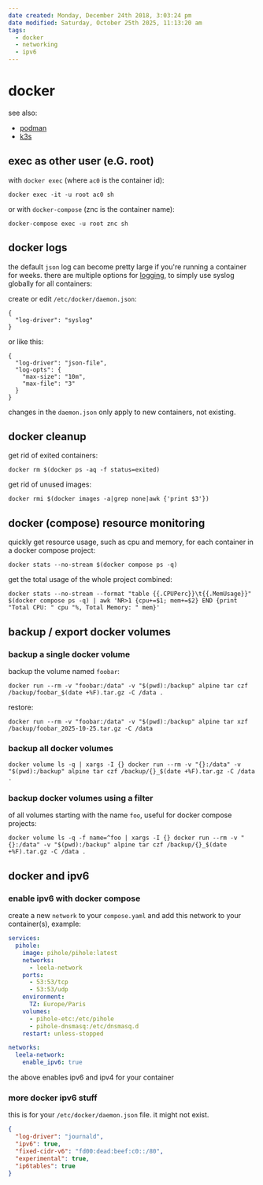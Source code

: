 ```yaml
---
date created: Monday, December 24th 2018, 3:03:24 pm
date modified: Saturday, October 25th 2025, 11:13:20 am
tags:
  - docker
  - networking
  - ipv6
---
```


# docker

see also:

- [podman](/man/podman)
- [k3s](/man/k3s)

## exec as other user (e.G. root)

with `docker exec` (where `ac0` is the container id):

```
docker exec -it -u root ac0 sh
```

or with `docker-compose` (znc is the container name):

```
docker-compose exec -u root znc sh
```

## docker logs

the default `json` log can become pretty large if you're running a container for weeks. there are multiple options for [logging](https://docs.docker.com/config/containers/logging/), to simply use syslog globally for all containers:

create or edit `/etc/docker/daemon.json`:

```
{
  "log-driver": "syslog"
}
```

or like this:

```
{
  "log-driver": "json-file",
  "log-opts": {
    "max-size": "10m",
    "max-file": "3"
  }
}
```

changes in the `daemon.json` only apply to new containers, not existing.

## docker cleanup

get rid of exited containers:

```
docker rm $(docker ps -aq -f status=exited)
```

get rid of unused images:

```
docker rmi $(docker images -a|grep none|awk {'print $3'})
```

## docker (compose) resource monitoring

quickly get resource usage, such as cpu and memory, for each container in a docker compose project:

```shell
docker stats --no-stream $(docker compose ps -q)
```

get the total usage of the whole project combined:

```shell
docker stats --no-stream --format "table {{.CPUPerc}}\t{{.MemUsage}}" $(docker compose ps -q) | awk 'NR>1 {cpu+=$1; mem+=$2} END {print "Total CPU: " cpu "%, Total Memory: " mem}'
```

## backup / export docker volumes

### backup a single docker volume

backup the volume named `foobar`:

```shell
docker run --rm -v "foobar:/data" -v "$(pwd):/backup" alpine tar czf /backup/foobar_$(date +%F).tar.gz -C /data .
```

restore:

```shell
docker run --rm -v "foobar:/data" -v "$(pwd):/backup" alpine tar xzf /backup/foobar_2025-10-25.tar.gz -C /data
```

### backup all docker volumes

```shell
docker volume ls -q | xargs -I {} docker run --rm -v "{}:/data" -v "$(pwd):/backup" alpine tar czf /backup/{}_$(date +%F).tar.gz -C /data .
```

### backup docker volumes using a filter

of all volumes starting with the name `foo`, useful for docker compose projects:

```shell
docker volume ls -q -f name=^foo | xargs -I {} docker run --rm -v "{}:/data" -v "$(pwd):/backup" alpine tar czf /backup/{}_$(date +%F).tar.gz -C /data .
```

## docker and ipv6

### enable ipv6 with docker compose

create a new `network` to your `compose.yaml` and add this network to your container(s), example:

```yaml
services:
  pihole:
    image: pihole/pihole:latest
    networks:
      - leela-network
    ports:
      - 53:53/tcp
      - 53:53/udp
    environment:
      TZ: Europe/Paris
    volumes:
      - pihole-etc:/etc/pihole
      - pihole-dnsmasq:/etc/dnsmasq.d
    restart: unless-stopped

networks:
  leela-network:
    enable_ipv6: true
```

the above enables ipv6 and ipv4 for your container

### more docker ipv6 stuff

this is for your `/etc/docker/daemon.json` file. it might not exist.

```json
{
  "log-driver": "journald",
  "ipv6": true,
  "fixed-cidr-v6": "fd00:dead:beef:c0::/80",
  "experimental": true,
  "ip6tables": true
}
```
